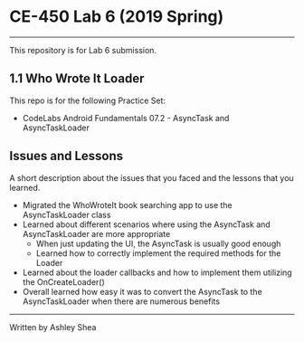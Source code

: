 # CE-450 Lab 6 (2019 Spring)
---
This repository is for Lab 6 submission.
 
## 1.1 Who Wrote It Loader
 
This repo is for the following Practice Set:
- CodeLabs Android Fundamentals 07.2 - AsyncTask and AsyncTaskLoader
 
## Issues and Lessons
 
A short description about the issues that you faced and the lessons that you learned.
- Migrated the WhoWroteIt book searching app to use the AsyncTaskLoader class 
- Learned about different scenarios where using the AsyncTask and AsyncTaskLoader are more appropriate 
  * When just updating the UI, the AsyncTask is usually good enough 
  * Learned how to correctly implement the required methods for the Loader 
- Learned about the loader callbacks and how to implement them utilizing the OnCreateLoader()
- Overall learned how easy it was to convert the AsyncTask to the AsyncTaskLoader when there are numerous benefits
---
Written by Ashley Shea
